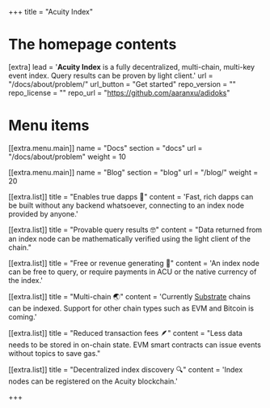 +++
title = "Acuity Index"


# The homepage contents
[extra]
lead = '<b>Acuity Index</b> is a fully decentralized, multi-chain, multi-key event index. Query results can be proven by light client.'
url = "/docs/about/problem/"
url_button = "Get started"
repo_version = ""
repo_license = ""
repo_url = "https://github.com/aaranxu/adidoks"

# Menu items
[[extra.menu.main]]
name = "Docs"
section = "docs"
url = "/docs/about/problem"
weight = 10

[[extra.menu.main]]
name = "Blog"
section = "blog"
url = "/blog/"
weight = 20

[[extra.list]]
title = "Enables true dapps 🦄"
content = 'Fast, rich dapps can be built without any backend whatsoever, connecting to an index node provided by anyone.'

[[extra.list]]
title = "Provable query results 🤓"
content = "Data returned from an index node can be mathematically verified using the light client of the chain."

[[extra.list]]
title = "Free or revenue generating 🤑"
content = 'An index node can be free to query, or require payments in ACU or the native currency of the index.'

[[extra.list]]
title = "Multi-chain 🌏"
content = 'Currently <a href="https://substrate.io/" target="_blank">Substrate</a> chains can be indexed. Support for other chain types such as EVM and Bitcoin is coming.'

[[extra.list]]
title = "Reduced transaction fees 🪶"
content = "Less data needs to be stored in on-chain state. EVM smart contracts can issue events without topics to save gas."

[[extra.list]]
title = "Decentralized index discovery 🔍"
content = 'Index nodes can be registered on the Acuity blockchain.'

+++
